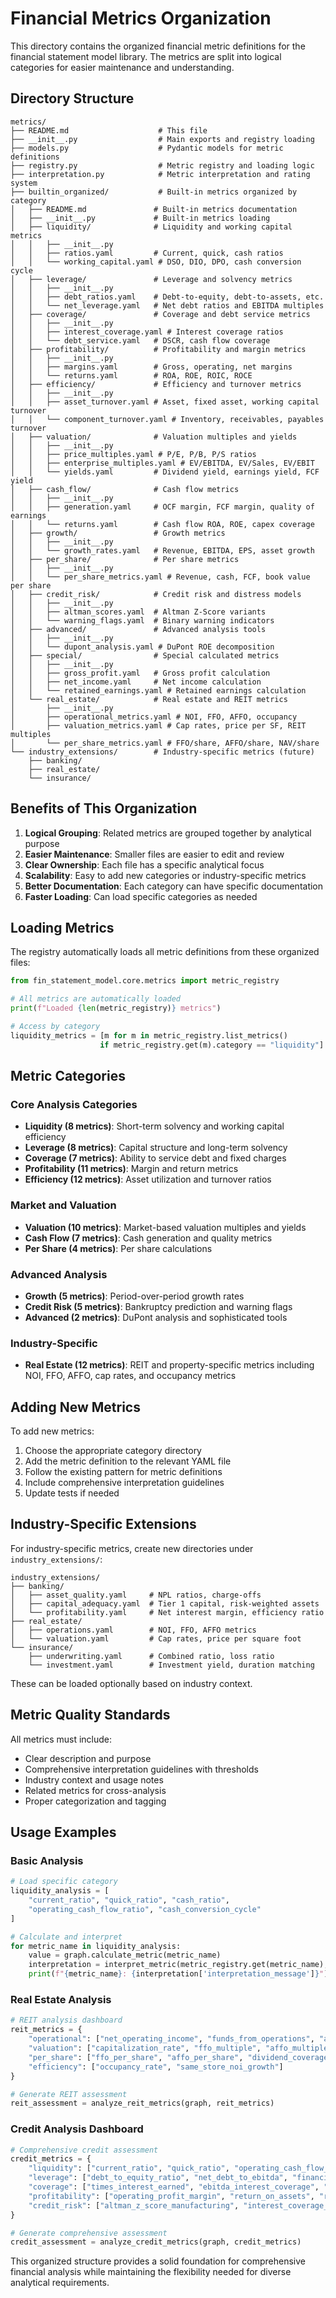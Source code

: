 # Financial Metrics Organization

This directory contains the organized financial metric definitions for the financial statement model library. The metrics are split into logical categories for easier maintenance and understanding.

## Directory Structure

```
metrics/
├── README.md                    # This file
├── __init__.py                  # Main exports and registry loading
├── models.py                    # Pydantic models for metric definitions
├── registry.py                  # Metric registry and loading logic
├── interpretation.py            # Metric interpretation and rating system
├── builtin_organized/           # Built-in metrics organized by category
│   ├── README.md               # Built-in metrics documentation
│   ├── __init__.py             # Built-in metrics loading
│   ├── liquidity/              # Liquidity and working capital metrics
│   │   ├── __init__.py
│   │   ├── ratios.yaml         # Current, quick, cash ratios
│   │   └── working_capital.yaml # DSO, DIO, DPO, cash conversion cycle
│   ├── leverage/               # Leverage and solvency metrics
│   │   ├── __init__.py
│   │   ├── debt_ratios.yaml    # Debt-to-equity, debt-to-assets, etc.
│   │   └── net_leverage.yaml   # Net debt ratios and EBITDA multiples
│   ├── coverage/               # Coverage and debt service metrics
│   │   ├── __init__.py
│   │   ├── interest_coverage.yaml # Interest coverage ratios
│   │   └── debt_service.yaml   # DSCR, cash flow coverage
│   ├── profitability/          # Profitability and margin metrics
│   │   ├── __init__.py
│   │   ├── margins.yaml        # Gross, operating, net margins
│   │   └── returns.yaml        # ROA, ROE, ROIC, ROCE
│   ├── efficiency/             # Efficiency and turnover metrics
│   │   ├── __init__.py
│   │   ├── asset_turnover.yaml # Asset, fixed asset, working capital turnover
│   │   └── component_turnover.yaml # Inventory, receivables, payables turnover
│   ├── valuation/              # Valuation multiples and yields
│   │   ├── __init__.py
│   │   ├── price_multiples.yaml # P/E, P/B, P/S ratios
│   │   ├── enterprise_multiples.yaml # EV/EBITDA, EV/Sales, EV/EBIT
│   │   └── yields.yaml         # Dividend yield, earnings yield, FCF yield
│   ├── cash_flow/              # Cash flow metrics
│   │   ├── __init__.py
│   │   ├── generation.yaml     # OCF margin, FCF margin, quality of earnings
│   │   └── returns.yaml        # Cash flow ROA, ROE, capex coverage
│   ├── growth/                 # Growth metrics
│   │   ├── __init__.py
│   │   └── growth_rates.yaml   # Revenue, EBITDA, EPS, asset growth
│   ├── per_share/              # Per share metrics
│   │   ├── __init__.py
│   │   └── per_share_metrics.yaml # Revenue, cash, FCF, book value per share
│   ├── credit_risk/            # Credit risk and distress models
│   │   ├── __init__.py
│   │   ├── altman_scores.yaml  # Altman Z-Score variants
│   │   └── warning_flags.yaml  # Binary warning indicators
│   ├── advanced/               # Advanced analysis tools
│   │   ├── __init__.py
│   │   └── dupont_analysis.yaml # DuPont ROE decomposition
│   ├── special/                # Special calculated metrics
│   │   ├── __init__.py
│   │   ├── gross_profit.yaml   # Gross profit calculation
│   │   ├── net_income.yaml     # Net income calculation
│   │   └── retained_earnings.yaml # Retained earnings calculation
│   └── real_estate/            # Real estate and REIT metrics
│       ├── __init__.py
│       ├── operational_metrics.yaml # NOI, FFO, AFFO, occupancy
│       ├── valuation_metrics.yaml # Cap rates, price per SF, REIT multiples
│       └── per_share_metrics.yaml # FFO/share, AFFO/share, NAV/share
└── industry_extensions/        # Industry-specific metrics (future)
    ├── banking/
    ├── real_estate/
    └── insurance/
```

## Benefits of This Organization

1. **Logical Grouping**: Related metrics are grouped together by analytical purpose
2. **Easier Maintenance**: Smaller files are easier to edit and review
3. **Clear Ownership**: Each file has a specific analytical focus
4. **Scalability**: Easy to add new categories or industry-specific metrics
5. **Better Documentation**: Each category can have specific documentation
6. **Faster Loading**: Can load specific categories as needed

## Loading Metrics

The registry automatically loads all metric definitions from these organized files:

```python
from fin_statement_model.core.metrics import metric_registry

# All metrics are automatically loaded
print(f"Loaded {len(metric_registry)} metrics")

# Access by category
liquidity_metrics = [m for m in metric_registry.list_metrics() 
                    if metric_registry.get(m).category == "liquidity"]
```

## Metric Categories

### Core Analysis Categories
- **Liquidity (8 metrics)**: Short-term solvency and working capital efficiency
- **Leverage (8 metrics)**: Capital structure and long-term solvency  
- **Coverage (7 metrics)**: Ability to service debt and fixed charges
- **Profitability (11 metrics)**: Margin and return metrics
- **Efficiency (12 metrics)**: Asset utilization and turnover ratios

### Market and Valuation
- **Valuation (10 metrics)**: Market-based valuation multiples and yields
- **Cash Flow (7 metrics)**: Cash generation and quality metrics
- **Per Share (4 metrics)**: Per share calculations

### Advanced Analysis
- **Growth (5 metrics)**: Period-over-period growth rates
- **Credit Risk (5 metrics)**: Bankruptcy prediction and warning flags
- **Advanced (2 metrics)**: DuPont analysis and sophisticated tools

### Industry-Specific
- **Real Estate (12 metrics)**: REIT and property-specific metrics including NOI, FFO, AFFO, cap rates, and occupancy metrics

## Adding New Metrics

To add new metrics:

1. Choose the appropriate category directory
2. Add the metric definition to the relevant YAML file
3. Follow the existing pattern for metric definitions
4. Include comprehensive interpretation guidelines
5. Update tests if needed

## Industry-Specific Extensions

For industry-specific metrics, create new directories under `industry_extensions/`:

```
industry_extensions/
├── banking/
│   ├── asset_quality.yaml     # NPL ratios, charge-offs
│   ├── capital_adequacy.yaml  # Tier 1 capital, risk-weighted assets
│   └── profitability.yaml     # Net interest margin, efficiency ratio
├── real_estate/
│   ├── operations.yaml        # NOI, FFO, AFFO metrics
│   └── valuation.yaml         # Cap rates, price per square foot
└── insurance/
    ├── underwriting.yaml      # Combined ratio, loss ratio
    └── investment.yaml        # Investment yield, duration matching
```

These can be loaded optionally based on industry context.

## Metric Quality Standards

All metrics must include:
- Clear description and purpose
- Comprehensive interpretation guidelines with thresholds
- Industry context and usage notes
- Related metrics for cross-analysis
- Proper categorization and tagging

## Usage Examples

### Basic Analysis
```python
# Load specific category
liquidity_analysis = [
    "current_ratio", "quick_ratio", "cash_ratio", 
    "operating_cash_flow_ratio", "cash_conversion_cycle"
]

# Calculate and interpret
for metric_name in liquidity_analysis:
    value = graph.calculate_metric(metric_name)
    interpretation = interpret_metric(metric_registry.get(metric_name), value)
    print(f"{metric_name}: {interpretation['interpretation_message']}")
```

### Real Estate Analysis
```python
# REIT analysis dashboard
reit_metrics = {
    "operational": ["net_operating_income", "funds_from_operations", "adjusted_funds_from_operations"],
    "valuation": ["capitalization_rate", "ffo_multiple", "affo_multiple", "price_to_nav_ratio"],
    "per_share": ["ffo_per_share", "affo_per_share", "dividend_coverage_ratio_affo"],
    "efficiency": ["occupancy_rate", "same_store_noi_growth"]
}

# Generate REIT assessment
reit_assessment = analyze_reit_metrics(graph, reit_metrics)
```

### Credit Analysis Dashboard
```python
# Comprehensive credit assessment
credit_metrics = {
    "liquidity": ["current_ratio", "quick_ratio", "operating_cash_flow_ratio"],
    "leverage": ["debt_to_equity_ratio", "net_debt_to_ebitda", "financial_leverage_ratio"],
    "coverage": ["times_interest_earned", "ebitda_interest_coverage", "debt_service_coverage_ratio"],
    "profitability": ["operating_profit_margin", "return_on_assets", "return_on_equity"],
    "credit_risk": ["altman_z_score_manufacturing", "interest_coverage_flag"]
}

# Generate comprehensive assessment
credit_assessment = analyze_credit_metrics(graph, credit_metrics)
```

This organized structure provides a solid foundation for comprehensive financial analysis while maintaining the flexibility needed for diverse analytical requirements. 